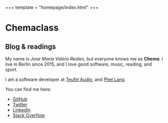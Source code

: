 +++
template = "homepage/index.html"
+++

# Chemaclass

## Blog & readings 

My name is _Jose Maria Valera Reales_, but everyone knows me as **Chema**. 
I live in Berlin since 2015, and I love good software, music, reading, and sport.

I am a software developer at [Teufel Audio](http://teufel.de), and [Phel Lang](http://phel-lang.org).

You can find me here:

- <i class="fab fa-github"></i> [GitHub](https://github.com/Chemaclass)
- <i class="fab fa-twitter"></i> [Twitter](https://twitter.com/Chemaclass)
- <i class="fab fa-linkedin"></i> [LinkedIn](https://www.linkedin.com/in/jose-maria-valera-reales/)
- <i class="fab fa-stack-overflow"></i> [Stack Overflow](https://stackoverflow.com/users/3454593/chemaclass)
